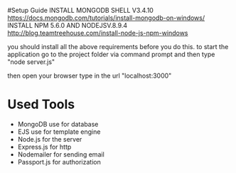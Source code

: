#Setup Guide
INSTALL MONGODB SHELL V3.4.10
https://docs.mongodb.com/tutorials/install-mongodb-on-windows/
INSTALL NPM 5.6.0 AND NODEJSV.8.9.4
http://blog.teamtreehouse.com/install-node-js-npm-windows


you should install all the above requirements before you do this.
to start the application go to the project folder via command prompt and then type "node server.js"

then open your browser type in the url "localhost:3000"

# Used Tools
- MongoDB use for database
- EJS use for template engine
- Node.js for the server
- Express.js for http
- Nodemailer for sending email
- Passport.js for authorization